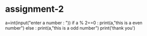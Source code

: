 # assignment-2
a=int(input("enter a number : "))
if a % 2==0 :
    print(a,"this is a even number")
else :
    print(a,"this is a odd number")
    print('thank you')




    
